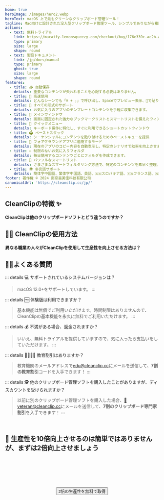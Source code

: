 ```yaml
---
home: true
heroImage: /images/hero2.webp
heroText: macOS 上で最もクリーンなクリップボード管理ツール！
tagline: Mac向けに設計された没入型クリップボード管理ツール、シンプルでありながら複雑
actions:
  - text: 無料トライアル
    link: https://macaify.lemonsqueezy.com/checkout/buy/176e339c-ac2b-40d7-b253-c10b3dfdb929
    type: primary
    size: large
    shape: round
  - text: 製品ドキュメント
    link: /jp/docs/manual
    type: primary
    ghost: true
    size: large
    shape: round
features:
  - title: 📥 自動保存
    details: 重要なコンテンツが失われることを心配する必要はありません。
  - title: 🚀 高速使用
    details: どんなシーンでも「⌘ + ;」で呼び出し、Spaceでプレビュー表示、🔢で貼り付け、非常に滑らか
  - title: 🌈 すべての形式のサポート
    details: お気に入りのアプリのテンプレートコンテンツを手軽に収集できます。
  - title: 📌 メインウィンドウ
    details: 画面に固定された強力なブックマークリストとスマートリストを備えたウィンドウ
  - title: 🧲 クイックメニュー
    details: キーボード操作に特化し、すぐに利用できるショートカットウィンドウ
  - title: 🗳️ ペーストスタック
    details: シーケンシャルにコンテンツを貼り付けるためのペーストキューを提供
  - title: 🧲 フォアグラウンドアプリに追随するモード
    details: 現在のアプリのコピー内容を自動表示し、特定のシナリオで効率を向上させます。
  - title: ♾️ 制限のないお気に入りフォルダ
    details: 毎日使用するコンテンツごとにフォルダを作成できます。
  - title: 🧠 パワフルなスマートリスト
    details: さまざまなスマートフィルタリング方法で、特定のコンテンツを素早く整理、選択できます。
  - title: 🌍 多言語サポート
    details: 簡体字中国語、繁体字中国語、英語、🇸🇰スロバキア語、🇫🇷フランス語、🇳🇱オランダ語 <a href="/jp/discounts">翻訳を手伝う</a>
footer: 著作権 © 2024 南京最美佳科技有限公司
canonicalUrl: 'https://cleanclip.cc/jp/'
---
```


<div class="segments">
  <TabFeatures-MainWindow class="tabfeatures"/>
  <TabFeatures-QuickMenu class="tabfeatures"/>
  <TabFeatures-PasteStack class="tabfeatures"/>

  <div class="usp">

  ## CleanClipの特徴 ✨
  #### CleanClipは他のクリップボードソフトとどう違うのですか？

  <usp-Usp/>

  </div>
  
  <div class="usecase">

  ## 👩‍💻 CleanClipの使用方法
  #### 異なる職業の人々がCleanClipを使用して生産性を向上させる方法は？

  <usecase-UseCases/>

  </div>


  <div class="faq">
  <div>

  ## 🙋🏻よくある質問

::: details 💻 サポートされているシステムバージョンは？
> macOS 12.0+をサポートしています。
:::

::: details 🆓 体験版は利用できますか？
> 基本機能は無償でご利用いただけます。時間制限はありませんので、CleanClipの基本機能を永久に無料でご利用いただけます。
:::

::: details 💰 不満がある場合、返金されますか？
> いいえ、無料トライアルを提供していますので、気に入ったら支払いをしていただけます。
:::

::: details 👩‍🎓🧑‍🎓 教育割引はありますか？
  > 教育機関のメールアドレスで<a href="MAILTO:EDU@CLEANCLIP.CC?SUBJECT=%5BEDU%20DISCOUNT%5D%20REQUESTING%20DISCOUNT%20CODE%20FOR%2030%25%20OFF%20CLEANCLIP%20LICENSE&BODY=REQUESTING%20DISCOUNT%20CODE%20FOR%2030%25%20OFF%20CLEANCLIP%20LICENSE">edu@cleanclip.cc</a>にメールを送信して、**7割の教育割引**コードを入手できます！
:::

::: details 🕵️ 他のクリップボード管理ソフトを購入したことがありますが、ディスカウントを受けられますか？
  > 以前に別のクリップボード管理ソフトを購入した場合、<a href="mailto:veteran@cleanclip.cc?subject=%5Bveteran%20discount%5D%20Requesting%20Discount%20Code%20for%2030%25%20Off%20CleanClip%20License&body=Hello%20CleanClips%2C%0A%0AI%20have%20previously%20purchased%20other%20clipboard%20management%20software%20and%20I%20am%20requesting%20a%2030%25%20discount%20on%20the%20CleanClip%20License.%0A%0AThe%20link%20to%20the%20one%20I%20used%3A%20%5Blink%5D%0A%0AHere%20is%20the%20purchase%20receipt%3A%20%5BScreenshots%5D">📮veteran@cleanclip.cc</a>にメールを送信して、**7割のクリップボード専門家割引**を入手できます！
:::
  </div>
  </div>

  <div class="encourage">
  </br>

  ## 🚀 生産性を10倍向上させるのは簡単ではありませんが、まずは2倍向上させましょう

  </br>
  </br>

  <div style="display: flex; justify-content: center;">
    <div style="text-align: center">
      <button type="button" class="ant-btn ant-btn-primary ant-btn-round ant-btn-lg" style="margin-top: 64px">
        <a :href="$site.themeConfig.freeTrailUrl">
                      2倍の生産性を無料で取得
        </a>
      </button>
    </div>
  </div>

  </br>
  </br>
  </br>
  </div>

</div>

<NewFooter/>